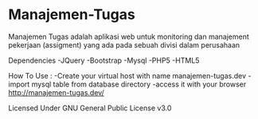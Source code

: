 # Manajemen-Tugas
Manajemen Tugas adalah aplikasi web untuk monitoring dan manajement pekerjaan (assigment) yang ada pada sebuah divisi dalam perusahaan

Dependencies
-JQuery
-Bootstrap
-Mysql
-PHP5
-HTML5

How To Use :
-Create your virtual host with name manajemen-tugas.dev
-import mysql table from database directory
-access it with your browser http://manajemen-tugas.dev/

Licensed Under GNU General Public License v3.0
